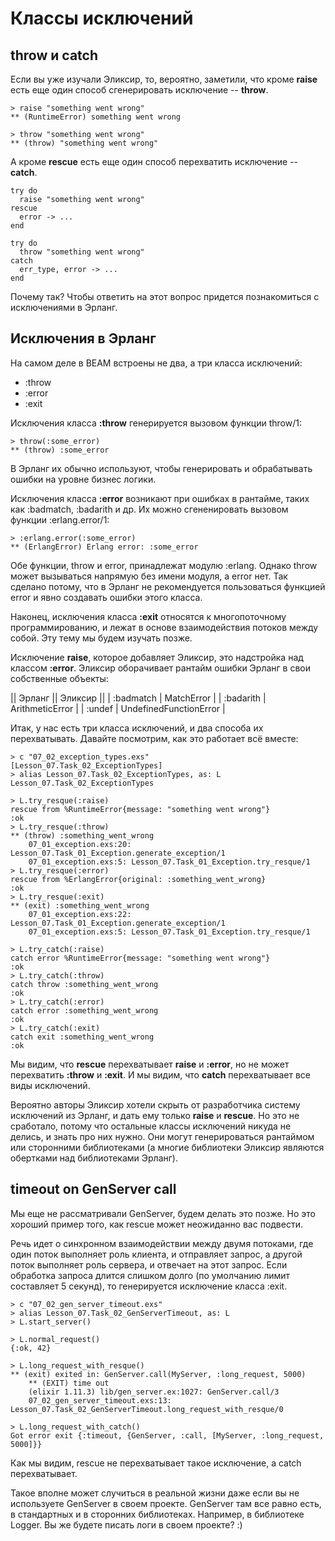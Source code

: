 # Классы исключений

## throw и catch

Если вы уже изучали Эликсир, то, вероятно, заметили, что кроме **raise** есть еще один способ сгенерировать исключение -- **throw**. 

```
> raise "something went wrong"
** (RuntimeError) something went wrong

> throw "something went wrong"
** (throw) "something went wrong"
```

А кроме **rescue** есть еще один способ перехватить исключение -- **catch**. 
```
try do
  raise "something went wrong"
rescue
  error -> ...
end

try do
  throw "something went wrong"
catch
  err_type, error -> ...
end
```

Почему так? Чтобы ответить на этот вопрос придется познакомиться с исключениями в Эрланг.


## Исключения в Эрланг

На самом деле в BEAM встроены не два, а три класса исключений:
- :throw
- :error
- :exit

Исключения класса **:throw** генерируется вызовом функции throw/1:
```
> throw(:some_error)
** (throw) :some_error
```
В Эрланг их обычно используют, чтобы генерировать и обрабатывать ошибки на уровне бизнес логики.

Исключения класса **:error** возникают при ошибках в рантайме, таких как :badmatch, :badarith и др. Их можно сгененировать вызовом функции :erlang.error/1:
```
> :erlang.error(:some_error)
** (ErlangError) Erlang error: :some_error
```
Обе функции, throw и error, принадлежат модулю :erlang. Однако throw может вызываться напрямую без имени модуля, а error нет. Так сделано потому, что в Эрланг не рекомендуется пользоваться функцией error и явно создавать ошибки этого класса.

Наконец, исключения класса **:exit** относятся к многопоточному программированию, и лежат в основе взаимодействия потоков между собой. Эту тему мы будем изучать позже. 

Исключение **raise**, которое добавляет Эликсир, это надстройка над классом **:error**. Эликсир оборачивает рантайм ошибки Эрланг в свои собственные объекты:

|| Эрланг || Эликсир ||
| :badmatch | MatchError |
| :badarith | ArithmeticError |
| :undef | UndefinedFunctionError |

Итак, у нас есть три класса исключений, и два способа их перехватывать. Давайте посмотрим, как это работает всё вместе:

```
> c "07_02_exception_types.exs"
[Lesson_07.Task_02_ExceptionTypes]
> alias Lesson_07.Task_02_ExceptionTypes, as: L
Lesson_07.Task_02_ExceptionTypes

> L.try_resque(:raise)
rescue from %RuntimeError{message: "something went wrong"}
:ok
> L.try_resque(:throw)
** (throw) :something_went_wrong
    07_01_exception.exs:20: Lesson_07.Task_01_Exception.generate_exception/1
    07_01_exception.exs:5: Lesson_07.Task_01_Exception.try_resque/1
> L.try_resque(:error)
rescue from %ErlangError{original: :something_went_wrong}
:ok
> L.try_resque(:exit) 
** (exit) :something_went_wrong
    07_01_exception.exs:22: Lesson_07.Task_01_Exception.generate_exception/1
    07_01_exception.exs:5: Lesson_07.Task_01_Exception.try_resque/1

> L.try_catch(:raise)
catch error %RuntimeError{message: "something went wrong"}
:ok
> L.try_catch(:throw)
catch throw :something_went_wrong
:ok
> L.try_catch(:error)
catch error :something_went_wrong
:ok
> L.try_catch(:exit) 
catch exit :something_went_wrong
:ok
```

Мы видим, что **rescue** перехватывает **raise** и **:error**, но не может перехватить **:throw** и **:exit**. И мы видим, что **catch** перехватывает все виды исключений.

Вероятно авторы Эликсир хотели скрыть от разработчика систему исключений из Эрланг, и дать ему только **raise** и **rescue**. Но это не сработало, потому что остальные классы исключений никуда не делись, и знать про них нужно. Они могут генерироваться рантаймом или сторонними библиотеками (а многие библиотеки Эликсир являются обертками над библиотеками Эрланг).


## timeout on GenServer call

Мы еще не рассматривали GenServer, будем делать это позже. Но это хороший пример того, как rescue может неожиданно вас подвести. 

Речь идет о синхронном взаимодействии между двумя потоками, где один поток выполняет роль клиента, и отправляет запрос, а другой поток выполняет роль сервера, и отвечает на этот запрос. Если обработка запроса длится слишком долго (по умолчанию лимит составляет 5 секунд), то генерируется исключение класса :exit. 

```
> c "07_02_gen_server_timeout.exs"
> alias Lesson_07.Task_02_GenServerTimeout, as: L
> L.start_server()

> L.normal_request()
{:ok, 42}

> L.long_request_with_resque()
** (exit) exited in: GenServer.call(MyServer, :long_request, 5000)
    ** (EXIT) time out
    (elixir 1.11.3) lib/gen_server.ex:1027: GenServer.call/3
    07_02_gen_server_timeout.exs:13: Lesson_07.Task_02_GenServerTimeout.long_request_with_resque/0

> L.long_request_with_catch() 
Got error exit {:timeout, {GenServer, :call, [MyServer, :long_request, 5000]}}
```

Как мы видим, rescue не перехватывает такое исключение, а catch перехватывает.

Такое вполне может случиться в реальной жизни даже если вы не используете GenServer в своем проекте. GenServer там все равно есть, в стандартных и в сторонних библиотеках. Например, в библиотеке Logger. Вы же будете писать логи в своем проекте? :)
